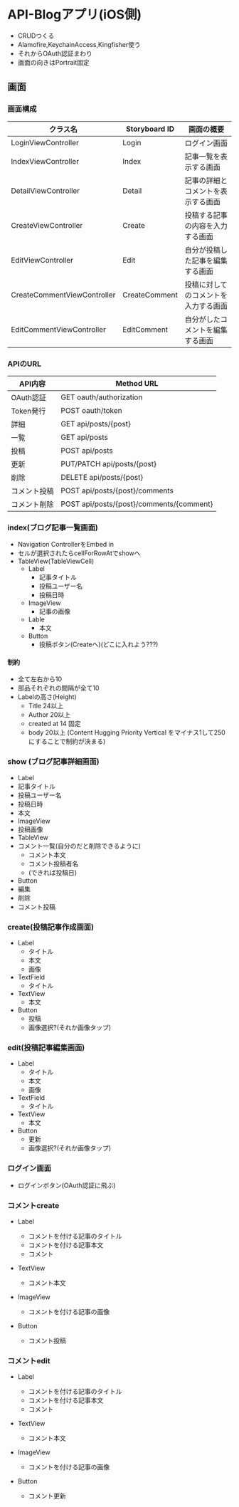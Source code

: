 #  API-Blogアプリ(iOS側)

- CRUDつくる
- Alamofire,KeychainAccess,Kingfisher使う
- それからOAuth認証まわり
- 画面の向きはPortrait固定
<!-- - SwiftUI の preview機能 使うかも? -->





## 画面

###  画面構成

| クラス名                    | Storyboard ID | 画面の概要                           | 
| --------------------------- | ------------- | ------------------------------------ | 
| LoginViewController         | Login         | ログイン画面                         | 
| IndexViewController         | Index         | 記事一覧を表示する画面               | 
| DetailViewController        | Detail        | 記事の詳細とコメントを表示する画面   | 
| CreateViewController        | Create        | 投稿する記事の内容を入力する画面     | 
| EditViewController          | Edit          | 自分が投稿した記事を編集する画面     | 
| CreateCommentViewController | CreateComment | 投稿に対してのコメントを入力する画面 | 
| EditCommentViewController   | EditComment   | 自分がしたコメントを編集する画面     | 


### APIのURL

| API内容      | Method URL                               | 
| ------------ | ---------------------------------------- | 
| OAuth認証    | GET oauth/authorization                  | 
| Token発行    | POST oauth/token                         | 
| 詳細         | GET api/posts/{post}                     | 
| 一覧         | GET api/posts                            | 
| 投稿         | POST api/posts                           | 
| 更新         | PUT/PATCH api/posts/{post}               | 
| 削除         | DELETE api/posts/{post}                  | 
| コメント投稿 | POST api/posts/{post}/comments           | 
| コメント削除 | POST api/posts/{post}/comments/{comment} | 


###  index(ブログ記事一覧画面)

- Navigation ControllerをEmbed in
- セルが選択されたらcellForRowAtでshowへ
- TableView(TableViewCell)
  - Label
    - 記事タイトル
    - 投稿ユーザー名
    - 投稿日時
  - ImageView
    - 記事の画像
  - Lable
    - 本文
  - Button
    - 投稿ボタン(Createへ)(どこに入れよう???)

#### 制約
- 全て左右から10
- 部品それぞれの間隔が全て10
- Labelの高さ(Height)
  - Title 24以上
  - Author 20以上
  - created at  14 固定
  - body 20以上 (Content Hugging Priority Vertical をマイナス1して250にすることで制約が決まる)

### show (ブログ記事詳細画面)
- Label
 - 記事タイトル
 - 投稿ユーザー名
 - 投稿日時
 - 本文
- ImageView
 - 投稿画像
- TableView
 - コメント一覧(自分のだと削除できるように)
   - コメント本文
   - コメント投稿者名
   - (できれば投稿日)
- Button
 - 編集
 - 削除
 - コメント投稿


### create(投稿記事作成画面)
- Label
  - タイトル
  - 本文
  - 画像
- TextField
  - タイトル
- TextView
  - 本文
- Button
  - 投稿
  - 画像選択?(それか画像タップ)


### edit(投稿記事編集画面)

- Label
  - タイトル
  - 本文
  - 画像
- TextField
  - タイトル
- TextView
  - 本文
- Button
  - 更新
  - 画像選択?(それか画像タップ)

### ログイン画面
- ログインボタン(OAuth認証に飛ぶ)


### コメントcreate
- Label
  - コメントを付ける記事のタイトル
  - コメントを付ける記事本文
  - コメント
- TextView
  - コメント本文
- ImageView
  - コメントを付ける記事の画像

- Button
  - コメント投稿


### コメントedit

- Label
  - コメントを付ける記事のタイトル
  - コメントを付ける記事本文
  - コメント
- TextView
  - コメント本文
- ImageView
  - コメントを付ける記事の画像

- Button
  - コメント更新



